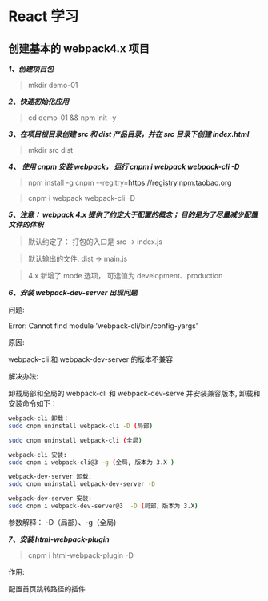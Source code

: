 # React 学习

## 创建基本的 webpack4.x 项目

***1、创建项目包***
> mkdir demo-01

***2、快速初始化应用***
> cd demo-01 && npm init -y 

***3、在项目根目录创建 src 和 dist 产品目录，并在 src 目录下创建 index.html***
> mkdir src dist

***4、 使用 cnpm 安装 webpack， 运行  cnpm i webpack webpack-cli -D***
> npm install -g cnpm --regitry=https://registry.npm.taobao.org

> cnpm i webpack webpack-cli -D

***5、注意： webpack 4.x 提供了约定大于配置的概念； 目的是为了尽量减少配置文件的体积***

> 默认约定了： 打包的入口是 src -> index.js

> 默认输出的文件: dist -> main.js

> 4.x 新增了 mode 选项， 可选值为 development、production

***6、安装 webpack-dev-server 出现问题***

问题:

Error: Cannot find module 'webpack-cli/bin/config-yargs'

原因:

 webpack-cli 和 webpack-dev-server 的版本不兼容

 解决办法:

 卸载局部和全局的 webpack-cli  和 webpack-dev-serve 并安装兼容版本, 卸载和安装命令如下：

```bash
webpack-cli 卸载：
sudo cnpm uninstall webpack-cli -D (局部)

sudo cnpm uninstall webpack-cli (全局)

webpack-cli 安装:
sudo cnpm i webpack-cli@3 -g (全局, 版本为 3.X )

webpack-dev-server 卸载:
sudo cnpm uninstall webpack-dev-server -D 

webpack-dev-server 安装:
sudo cnpm i webpack-dev-server@3  -D (局部，版本为 3.X)
```

参数解释： -D（局部）、-g（全局)

***7、安装 html-webpack-plugin***

> cnpm i html-webpack-plugin -D 

作用:

配置首页跳转路径的插件